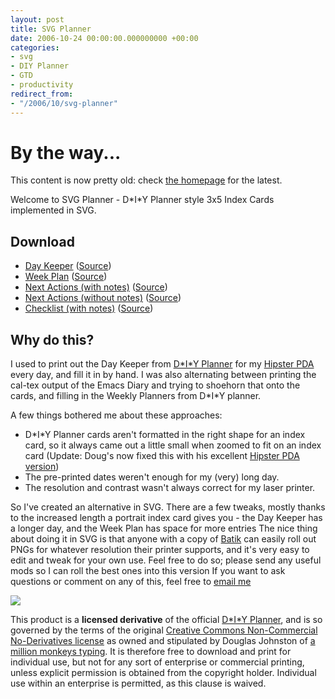 ```yaml
---
layout: post
title: SVG Planner
date: 2006-10-24 00:00:00.000000000 +00:00
categories:
- svg
- DIY Planner
- GTD
- productivity
redirect_from:
- "/2006/10/svg-planner"
---
```

<div class='alert'><h1>By the way...</h1><p>This content is now pretty old: check <a href='/'>the homepage</a> for the latest.</p></div>

Welcome to SVG Planner - D\*I\*Y Planner style 3x5 Index Cards implemented in SVG.

Download
--------

* [Day Keeper](/files/daykeeper.png) ([Source](/files/daykeeper.svg))
* [Week Plan](/files/week.png) ([Source](/files/week.svg))
* [Next Actions (with notes)](/files/next_actions.png) ([Source](/files/next_actions.svg))
* [Next Actions (without notes)](/files/next_actions_nonotes.png) ([Source](/files/next_actions_nonotes.svg))
* [Checklist (with notes)](/files/checklist.png) ([Source](/files/checklist.svg))

Why do this?
------------

I used to print out the Day Keeper from [D\*I\*Y Planner](http://www.douglasjohnston.net/weblog/archives/2005/03/28/diyplanner2/) for my [Hipster PDA](http://www.hipsterpda.com) every day, and fill it in by hand. I was also alternating between printing the cal-tex output of the Emacs Diary and trying to shoehorn that onto the cards, and filling in the Weekly Planners from D\*I\*Y planner.

A few things bothered me about these approaches:

* D\*I\*Y Planner cards aren't formatted in the right shape for an index card, so it always came out a little small when zoomed to fit on an index card (Update: Doug's now fixed this with his excellent [Hipster PDA version](http://www.douglasjohnston.net/templates/hipsterpda.html))
* The pre-printed dates weren't enough for my (very) long day.
* The resolution and contrast wasn't always correct for my laser printer.

So I've created an alternative in SVG. There are a few tweaks, mostly thanks to the increased length a portrait index card gives you - the Day Keeper has a longer day, and the Week Plan has space for more entries
The nice thing about doing it in SVG is that anyone with a copy of [Batik](http://xml.apache.org/batik/) can easily roll out PNGs for whatever resolution their printer supports, and it's very easy to edit and tweak for your own use. Feel free to do so; please send any useful mods so I can roll the best ones into this version
If you want to ask questions or comment on any of this, feel free to <a href='mailto:info@edendevelopment.co.uk'>email me</a>

<p><a href="http://www.douglasjohnston.net/weblog/archives/2005/03/28/diyplanner2/"><img src="http://www.douglasjohnston.net/templates/logos/logo_web_tiny.gif" border="0"/></a></p>

This product is a <strong>licensed derivative</strong> of the official [D\*I\*Y Planner](http://www.douglasjohnston.net/templates/), and is so governed by the terms of the  original [Creative Commons Non-Commercial No-Derivatives license](http://www.creativecommons.org/licenses/by-nc-nd/2.0/) as owned and stipulated by Douglas Johnston of [a million monkeys typing](http://www.douglasjohnston.net/weblog/). It is therefore free to download and print for individual use, but not for any sort of enterprise or commercial printing, unless explicit permission is obtained from the copyright holder. Individual use within an enterprise is permitted, as this clause is waived.
